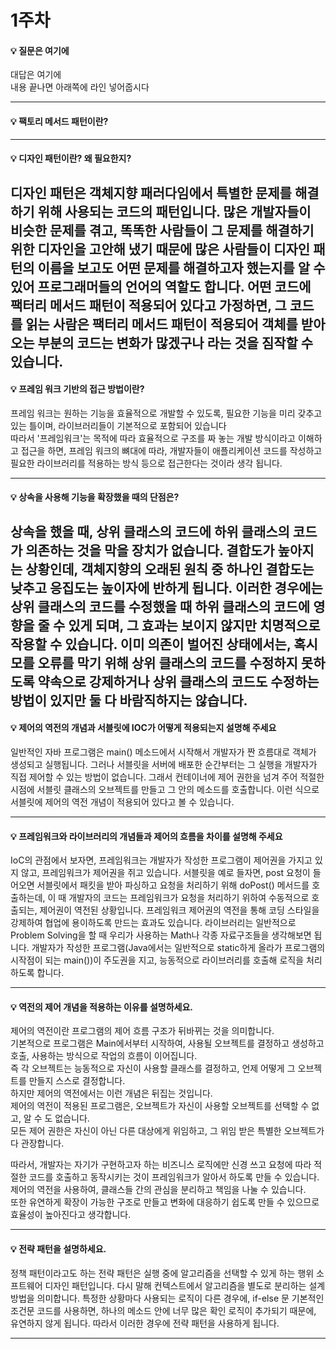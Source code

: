 # 1주차  
#### :bulb: 질문은 여기에  
대답은 여기에  
내용 끝나면 아래쪽에 라인 넣어줍시다  

--------

#### :bulb: 팩토리 메서드 패턴이란?

--------

#### :bulb: 디자인 패턴이란? 왜 필요한지?
디자인 패턴은 객체지향 패러다임에서 특별한 문제를 해결하기 위해 사용되는 코드의 패턴입니다. 많은 개발자들이 비슷한 문제를 겪고, 똑똑한 사람들이 그 문제를 해결하기 위한 디자인을 고안해 냈기 때문에 많은 사람들이 디자인 패턴의 이름을 보고도 어떤 문제를 해결하고자 했는지를 알 수 있어 프로그래머들의 언어의 역할도 합니다.
어떤 코드에 팩터리 메서드 패턴이 적용되어 있다고 가정하면, 그 코드를 읽는 사람은 팩터리 메서드 패턴이 적용되어 객체를 받아오는 부분의 코드는 변화가 많겠구나 라는 것을 짐작할 수 있습니다.
-------

#### :bulb: 프레임 워크 기반의 접근 방법이란?  

프레임 워크는 원하는 기능을 효율적으로 개발할 수 있도록, 필요한 기능을 미리 갖추고 있는 틀이며, 라이브러리들이 기본적으로 포함되어 있습니다  
따라서  '프레임워크'는 목적에 따라 효율적으로 구조를 짜 놓는 개발 방식이라고 이해하고 접근을 하면, 프레임 워크의 뼈대에 따라, 개발자들이 애플리케이션 코드를 작성하고 필요한 라이브러리를 적용하는 방식 등으로 접근한다는 것이라 생각 됩니다.  

-------

#### :bulb: 상속을 사용해 기능을 확장했을 때의 단점은?

상속을 했을 때, 상위 클래스의 코드에 하위 클래스의 코드가 의존하는 것을 막을 장치가 없습니다. 결합도가 높아지는 상황인데, 객체지향의 오래된 원칙 중 하나인 결합도는 낮추고 응집도는 높이자에 반하게 됩니다. 이러한 경우에는 상위 클래스의 코드를 수정했을 때 하위 클래스의 코드에 영향을 줄 수 있게 되며, 그 효과는 보이지 않지만 치명적으로 작용할 수 있습니다. 이미 의존이 벌어진 상태에서는, 혹시 모를 오류를 막기 위해 상위 클래스의 코드를 수정하지 못하도록 약속으로 강제하거나 상위 클래스의 코드도 수정하는 방법이 있지만 둘 다 바람직하지는 않습니다.
-------
#### :bulb: 제어의 역전의 개념과 서블릿에 IOC가 어떻게 적용되는지 설명해 주세요

일반적인 자바 프로그램은 main() 메소드에서 시작해서 개발자가 짠 흐름대로 객체가 생성되고 실행됩니다. 그러나 서블릿을 서버에 배포한 순간부터는 그 실행을 개발자가 직접 제어할 수 있는 방법이 없습니다. 그래서 컨테이너에 제어 권한을 넘겨 주어 적절한 시점에 서블릿 클래스의 오브젝트를 만들고 그 안의 메소드를 호출합니다. 이런 식으로 서블릿에 제어의 역전 개념이 적용되어 있다고 볼 수 있습니다.

-------
#### :bulb: 프레임워크와 라이브러리의 개념들과 제어의 흐름을 차이를 설명해 주세요

IoC의 관점에서 보자면, 프레임워크는 개발자가 작성한 프로그램이 제어권을 가지고 있지 않고, 프레임워크가 제어권을 쥐고 있습니다. 서블릿을 예로 들자면, post 요청이 들어오면 서블릿에서 패킷을 받아 파싱하고 요청을 처리하기 위해 doPost() 메서드를 호출하는데, 이 때 개발자의 코드는 프레임워크가 요청을 처리하기 위하여 수동적으로 호출되는, 제어권이 역전된 상황입니다. 프레임워크 제어권의 역전을 통해 코딩 스타일을 강제하여 협업에 용이하도록 만드는 효과도 있습니다. 라이브러리는 일반적으로 Problem Solving을 할 때 우리가 사용하는 Math나 각종 자료구조들을 생각해보면 됩니다. 개발자가 작성한 프로그램(Java에서는 일반적으로 static하게 올라가 프로그램의 시작점이 되는 main())이 주도권을 지고, 능동적으로 라이브러리를 호출해 로직을 처리하도록 합니다.

-------
#### :bulb: 역전의 제어 개념을 적용하는 이유를 설명하세요.

제어의 역전이란 프로그램의 제어 흐름 구조가 뒤바뀌는 것을 의미합니다.  
기본적으로 프로그램은 Main에서부터 시작하여, 사용될 오브젝트를 결정하고 생성하고 호출, 사용하는 방식으로 작업의 흐름이 이어집니다.  
즉 각 오브젝트는 능동적으로 자신이 사용할 클래스를 결정하고, 언제 어떻게 그 오브젝트를 만들지 스스로 결정합니다.  
하지만 제어의 역전에서는 이런 개념은 뒤집는 것입니다.  
제어의 역전이 적용된 프로그램은, 오브젝트가 자신이 사용할 오브젝트를 선택할 수 없고, 알 수 도 없습니다.  
모든 제어 권한은 자신이 아닌 다른 대상에게 위임하고, 그 위임 받은 특별한 오브젝트가 다 관장합니다.  

따라서, 개발자는 자기가 구현하고자 하는 비즈니스 로직에만 신경 쓰고 요청에 따라 적절한 코드를 호출하고 동작시키는 것이 프레임워크가 알아서 하도록 만들 수 있습니다.  
제어의 역전을 사용하여, 클래스들 간의 관심을 분리하고 책임을 나눌 수 있습니다.   
또한 유연하게 확장이 가능한 구조로 만들고 변화에 대응하기 쉽도록 만들 수 있으므로 효율성이 높아진다고 생각합니다.  

-------
#### :bulb: 전략 패턴을 설명하세요.

정책 패턴이라고도 하는 전략 패턴은 실행 중에 알고리즘을 선택할 수 있게 하는 행위 소프트웨어 디자인 패턴입니다. 다시 말해 컨텍스트에서 알고리즘을 별도로 분리하는 설계 방법을 의미합니다. 특정한 상황마다 사용되는 로직이 다른 경우에, if-else 문 기본적인 조건문 코드를 사용하면, 하나의 메소드 안에 너무 많은 확인 로직이 추가되기 때문에, 유연하지 않게 됩니다. 따라서 이러한 경우에 전략 패턴을 사용하게 됩니다.

-------
